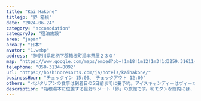 ```yaml
---
title: "Kai Hakone"
titlejp: "界 箱根"
date: "2024-06-24"
category: "accomodation"
categoryJp: "宿泊施設"
area: "japan"
areaJp: "日本"
avator: "1.webp"
address: "神奈川県足柄下郡箱根町湯本茶屋２３０"
map: "https://www.google.com/maps/embed?pb=!1m18!1m12!1m3!1d3259.316114406241!2d139.0840236!3d35.223500099999995!2m3!1f0!2f0!3f0!3m2!1i1024!2i768!4f13.1!3m3!1m2!1s0x6019a301a1b2d0bd%3A0x9013092e9aa5def2!2z55WMIOeuseaguQ!5e0!3m2!1sja!2sjp!4v1719480332060!5m2!1sja!2sjp"
telephone: "050-3134-8092"
url: "https://hoshinoresorts.com/ja/hotels/kaihakone/"
businessHour: "チェックイン 15:00、　チェックアウト 12:00"
others: "ベジタリアンの食事は到着日の5日前までに要予約。アイスキャンディーはヴィーガンです。"
description: "箱根湯本に位置する星野リゾート「界」の旅館です。和モダンな館内には、季節を代表する花「紫陽花」や夏の風物詩「風鈴」などが飾られ、季節感を存分に味わえる空間が広がっています。"
---
```

